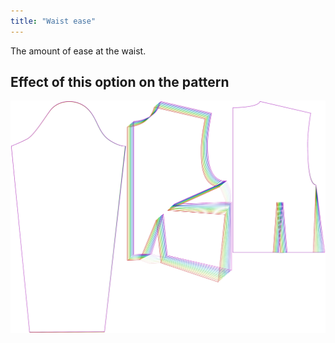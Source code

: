 ```yaml
---
title: "Waist ease"
---
```


The amount of ease at the waist.

## Effect of this option on the pattern

![This image shows the effect of this option by superimposing several variants that have a different value for this option](breanna_waistease_sample.svg "Effect of this option on the pattern")
